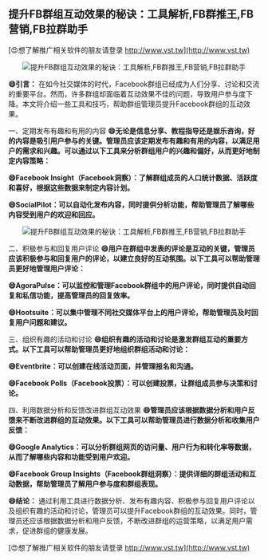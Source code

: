 ## **提升FB群组互动效果的秘诀：工具解析,FB群推王,FB营销,FB拉群助手**

[😍想了解推广相关软件的朋友请登录 http://www.vst.tw](http://www.vst.tw)

 <center><img src="https://vst.tw/MP4/tuiguang/png/1.png" alt="提升FB群组互动效果的秘诀：工具解析,FB群推王,FB营销,FB拉群助手"></center>

**😄引言：**
在如今社交媒体的时代，Facebook群组已经成为人们分享、讨论和交流的重要平台。然而，许多群组却面临着互动效果不佳的问题，导致用户参与度下降。本文将介绍一些工具和技巧，帮助群组管理员提升Facebook群组的互动效果。

一、定期发布有趣和有用的内容
**😄无论是信息分享、教程指导还是娱乐咨询，好的内容是吸引用户参与的关键。管理员应该定期发布有趣和有用的内容，以满足用户的需求和兴趣。可以通过以下工具来分析群组用户的兴趣和偏好，从而更好地制定内容策略：**

**😄Facebook Insight（Facebook洞察）：了解群组成员的人口统计数据、活跃度和喜好，根据这些数据来制定内容计划。**

**😄SocialPilot：可以自动化发布内容，同时提供分析功能，帮助管理员了解哪些内容受到用户的欢迎和回应。**

 <center><img src="https://vst.tw/MP4/tuiguang/png/5.png" alt="提升FB群组互动效果的秘诀：工具解析,FB群推王,FB营销,FB拉群助手"></center>

二、积极参与和回复用户评论
**😄用户在群组中发表的评论是互动的关键，管理员应该积极参与和回复用户的评论，以建立良好的互动氛围。以下工具可以帮助管理员更好地管理用户评论：**

**😄AgoraPulse：可以监控和管理Facebook群组中的用户评论，同时提供自动回复和私信功能，提高管理员的回复效率。**

**😄Hootsuite：可以集中管理不同社交媒体平台上的用户评论，帮助管理员及时回复用户问题和建议。**

三、组织有趣的活动和讨论
**😄组织有趣的活动和讨论是激发群组互动的重要方式。以下工具可以帮助管理员更好地组织群组活动和讨论：**

**😄Eventbrite：可以创建在线活动页面，并管理报名和沟通。**

**😄Facebook Polls（Facebook投票）：可以创建投票，让群组成员参与决策和讨论。**

四、利用数据分析和反馈改进群组互动效果
**😄管理员应该根据数据分析和用户反馈来不断改进群组的互动效果。以下工具可以帮助管理员进行数据分析和收集用户反馈：**

**😄Google Analytics：可以分析群组网页的访问量、用户行为和转化率等数据，从而了解哪些内容和功能受到用户欢迎。**

**😄Facebook Group Insights（Facebook群组洞察）：提供详细的群组活动和互动数据，帮助管理员了解用户参与度和群组表现。**

**😄结论：**
通过利用工具进行数据分析、发布有趣内容、积极参与回复用户评论以及组织有趣的活动和讨论，管理员可以提升Facebook群组的互动效果。同时，管理员还应该根据数据分析和用户反馈，不断改进群组的运营策略，以满足用户需求，促进群组的健康发展。

[😍想了解推广相关软件的朋友请登录 http://www.vst.tw](http://www.vst.tw)



